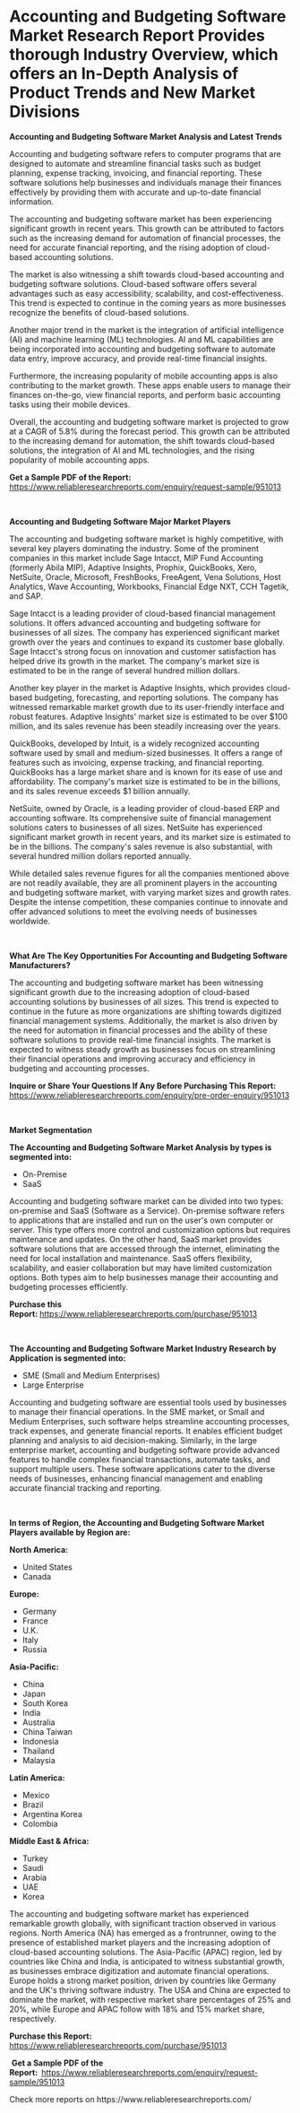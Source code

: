 <p><h1>Accounting and Budgeting Software Market Research Report Provides thorough Industry Overview, which offers an In-Depth Analysis of Product Trends and New Market Divisions</h1></p><p><strong>Accounting and Budgeting Software Market Analysis and Latest Trends</strong></p>
<p><p>Accounting and budgeting software refers to computer programs that are designed to automate and streamline financial tasks such as budget planning, expense tracking, invoicing, and financial reporting. These software solutions help businesses and individuals manage their finances effectively by providing them with accurate and up-to-date financial information.</p><p>The accounting and budgeting software market has been experiencing significant growth in recent years. This growth can be attributed to factors such as the increasing demand for automation of financial processes, the need for accurate financial reporting, and the rising adoption of cloud-based accounting solutions.</p><p>The market is also witnessing a shift towards cloud-based accounting and budgeting software solutions. Cloud-based software offers several advantages such as easy accessibility, scalability, and cost-effectiveness. This trend is expected to continue in the coming years as more businesses recognize the benefits of cloud-based solutions.</p><p>Another major trend in the market is the integration of artificial intelligence (AI) and machine learning (ML) technologies. AI and ML capabilities are being incorporated into accounting and budgeting software to automate data entry, improve accuracy, and provide real-time financial insights.</p><p>Furthermore, the increasing popularity of mobile accounting apps is also contributing to the market growth. These apps enable users to manage their finances on-the-go, view financial reports, and perform basic accounting tasks using their mobile devices.</p><p>Overall, the accounting and budgeting software market is projected to grow at a CAGR of 5.8% during the forecast period. This growth can be attributed to the increasing demand for automation, the shift towards cloud-based solutions, the integration of AI and ML technologies, and the rising popularity of mobile accounting apps.</p></p>
<p><strong>Get a Sample PDF of the Report:&nbsp;</strong> <a href="https://www.reliableresearchreports.com/enquiry/request-sample/951013">https://www.reliableresearchreports.com/enquiry/request-sample/951013</a></p>
<p>&nbsp;</p>
<p><strong>Accounting and Budgeting Software Major Market Players</strong></p>
<p><p>The accounting and budgeting software market is highly competitive, with several key players dominating the industry. Some of the prominent companies in this market include Sage Intacct, MIP Fund Accounting (formerly Abila MIP), Adaptive Insights, Prophix, QuickBooks, Xero, NetSuite, Oracle, Microsoft, FreshBooks, FreeAgent, Vena Solutions, Host Analytics, Wave Accounting, Workbooks, Financial Edge NXT, CCH Tagetik, and SAP.</p><p>Sage Intacct is a leading provider of cloud-based financial management solutions. It offers advanced accounting and budgeting software for businesses of all sizes. The company has experienced significant market growth over the years and continues to expand its customer base globally. Sage Intacct's strong focus on innovation and customer satisfaction has helped drive its growth in the market. The company's market size is estimated to be in the range of several hundred million dollars.</p><p>Another key player in the market is Adaptive Insights, which provides cloud-based budgeting, forecasting, and reporting solutions. The company has witnessed remarkable market growth due to its user-friendly interface and robust features. Adaptive Insights' market size is estimated to be over $100 million, and its sales revenue has been steadily increasing over the years.</p><p>QuickBooks, developed by Intuit, is a widely recognized accounting software used by small and medium-sized businesses. It offers a range of features such as invoicing, expense tracking, and financial reporting. QuickBooks has a large market share and is known for its ease of use and affordability. The company's market size is estimated to be in the billions, and its sales revenue exceeds $1 billion annually.</p><p>NetSuite, owned by Oracle, is a leading provider of cloud-based ERP and accounting software. Its comprehensive suite of financial management solutions caters to businesses of all sizes. NetSuite has experienced significant market growth in recent years, and its market size is estimated to be in the billions. The company's sales revenue is also substantial, with several hundred million dollars reported annually.</p><p>While detailed sales revenue figures for all the companies mentioned above are not readily available, they are all prominent players in the accounting and budgeting software market, with varying market sizes and growth rates. Despite the intense competition, these companies continue to innovate and offer advanced solutions to meet the evolving needs of businesses worldwide.</p></p>
<p>&nbsp;</p>
<p><strong>What Are The Key Opportunities For Accounting and Budgeting Software Manufacturers?</strong></p>
<p><p>The accounting and budgeting software market has been witnessing significant growth due to the increasing adoption of cloud-based accounting solutions by businesses of all sizes. This trend is expected to continue in the future as more organizations are shifting towards digitized financial management systems. Additionally, the market is also driven by the need for automation in financial processes and the ability of these software solutions to provide real-time financial insights. The market is expected to witness steady growth as businesses focus on streamlining their financial operations and improving accuracy and efficiency in budgeting and accounting processes.</p></p>
<p><strong>Inquire or Share Your Questions If Any Before Purchasing This Report:</strong> <a href="https://www.reliableresearchreports.com/enquiry/pre-order-enquiry/951013">https://www.reliableresearchreports.com/enquiry/pre-order-enquiry/951013</a></p>
<p>&nbsp;</p>
<p><strong>Market Segmentation</strong></p>
<p><strong>The Accounting and Budgeting Software Market Analysis by types is segmented into:</strong></p>
<p><ul><li>On-Premise</li><li>SaaS</li></ul></p>
<p><p>Accounting and budgeting software market can be divided into two types: on-premise and SaaS (Software as a Service). On-premise software refers to applications that are installed and run on the user's own computer or server. This type offers more control and customization options but requires maintenance and updates. On the other hand, SaaS market provides software solutions that are accessed through the internet, eliminating the need for local installation and maintenance. SaaS offers flexibility, scalability, and easier collaboration but may have limited customization options. Both types aim to help businesses manage their accounting and budgeting processes efficiently.</p></p>
<p><strong>Purchase this Report:&nbsp;</strong><a href="https://www.reliableresearchreports.com/purchase/951013">https://www.reliableresearchreports.com/purchase/951013</a></p>
<p>&nbsp;</p>
<p><strong>The Accounting and Budgeting Software Market Industry Research by Application is segmented into:</strong></p>
<p><ul><li>SME (Small and Medium Enterprises)</li><li>Large Enterprise</li></ul></p>
<p><p>Accounting and budgeting software are essential tools used by businesses to manage their financial operations. In the SME market, or Small and Medium Enterprises, such software helps streamline accounting processes, track expenses, and generate financial reports. It enables efficient budget planning and analysis to aid decision-making. Similarly, in the large enterprise market, accounting and budgeting software provide advanced features to handle complex financial transactions, automate tasks, and support multiple users. These software applications cater to the diverse needs of businesses, enhancing financial management and enabling accurate financial tracking and reporting.</p></p>
<p>&nbsp;</p>
<p><strong>In terms of Region, the Accounting and Budgeting Software Market Players available by Region are:</strong></p>
<p>
    <p> <strong> North America: </strong>
        <ul>
            <li>United States</li>
            <li>Canada</li>
        </ul>
        </p> 
    <p> <strong> Europe: </strong>
        <ul>
            <li>Germany</li>
            <li>France</li>
            <li>U.K.</li>
            <li>Italy</li>
            <li>Russia</li>
        </ul>
        </p> 
    <p> <strong> Asia-Pacific: </strong>
        <ul>
            <li>China</li>
            <li>Japan</li>
            <li>South Korea</li>
            <li>India</li>
            <li>Australia</li>
            <li>China Taiwan</li>
            <li>Indonesia</li>
            <li>Thailand</li>
            <li>Malaysia</li>
        </ul>
        </p> 
    <p> <strong> Latin America: </strong>
        <ul>
            <li>Mexico</li>
            <li>Brazil</li>
            <li>Argentina Korea</li>
            <li>Colombia</li>
        </ul>
        </p> 
    <p> <strong> Middle East & Africa: </strong>
        <ul>
            <li>Turkey</li>
            <li>Saudi</li>
            <li>Arabia</li>
            <li>UAE</li>
            <li>Korea</li>
        </ul>
    </p>
    </p>
<p><p>The accounting and budgeting software market has experienced remarkable growth globally, with significant traction observed in various regions. North America (NA) has emerged as a frontrunner, owing to the presence of established market players and the increasing adoption of cloud-based accounting solutions. The Asia-Pacific (APAC) region, led by countries like China and India, is anticipated to witness substantial growth, as businesses embrace digitization and automate financial operations. Europe holds a strong market position, driven by countries like Germany and the UK's thriving software industry. The USA and China are expected to dominate the market, with respective market share percentages of 25% and 20%, while Europe and APAC follow with 18% and 15% market share, respectively.</p></p>
<p><strong>Purchase this Report: </strong><a href="https://www.reliableresearchreports.com/purchase/951013">https://www.reliableresearchreports.com/purchase/951013</a></p>
<p>&nbsp;<strong>Get a Sample PDF of the Report:&nbsp;&nbsp;</strong><a href="https://www.reliableresearchreports.com/enquiry/request-sample/951013">https://www.reliableresearchreports.com/enquiry/request-sample/951013</a></p>
<p><strong></strong></p>
<p>Check more reports on https://www.reliableresearchreports.com/</p>